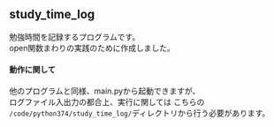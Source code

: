 ## study_time_log

勉強時間を記録するプログラムです。  
open関数まわりの実践のために作成しました。  

#### 動作に関して

他のプログラムと同様、main.pyから起動できますが、  
ログファイル入出力の都合上、実行に関しては こちらの  
`/code/python374/study_time_log/`ディレクトリから行う必要があります。  